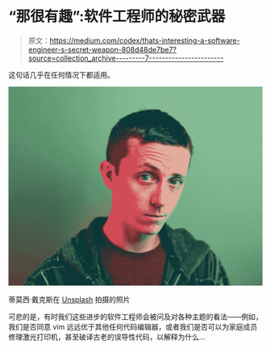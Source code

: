 # “那很有趣”:软件工程师的秘密武器

> 原文：<https://medium.com/codex/thats-interesting-a-software-engineer-s-secret-weapon-808d48de7be7?source=collection_archive---------7----------------------->

这句话几乎在任何情况下都适用。

![](img/7abf5c6b38e1861f55f862e2725a5e1b.png)

蒂莫西·戴克斯在 [Unsplash](https://unsplash.com/s/photos/interesting?utm_source=unsplash&utm_medium=referral&utm_content=creditCopyText) 拍摄的照片

可悲的是，有时我们这些进步的软件工程师会被问及对各种主题的看法——例如，我们是否同意 vim 远远优于其他任何代码编辑器，或者我们是否可以为家庭成员修理激光打印机，甚至破译古老的误导性代码，以解释为什么…